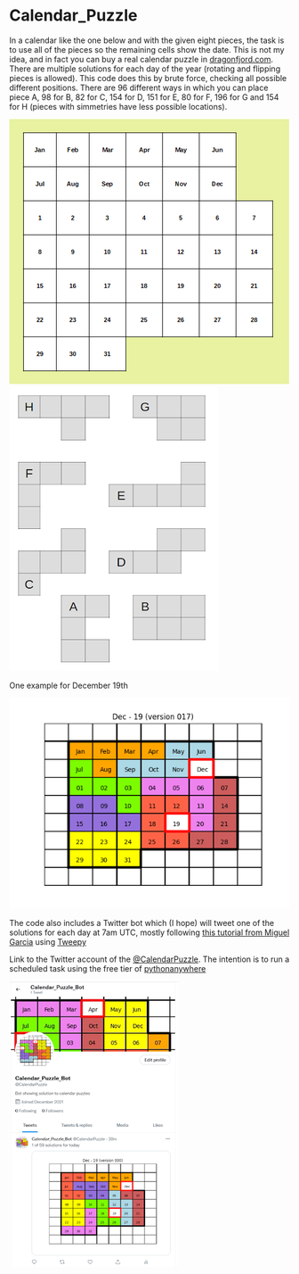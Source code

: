 # Calendar_Puzzle
In a calendar like the one below and with the given eight pieces, the task is to use all of the pieces so the remaining cells show the date. This is not my idea, and in fact you can buy a real calendar puzzle in [dragonfjord.com](https://www.dragonfjord.com). There are multiple solutions for each day of the year (rotating and flipping pieces is allowed). This code does this by brute force, checking all possible different positions. There are 96 different ways in which you can place piece A, 98 for B, 82 for C, 154 for D, 151 for E, 80 for F, 196 for G and 154 for H (pieces with simmetries have less possible locations).

![Calendar grid](https://github.com/jccabrejas/Calendar_Puzzle/blob/71b67f322840a25d493106abc5067c659a00e11c/images/calendar_puzzle.png)
![Pieces](https://github.com/jccabrejas/Calendar_Puzzle/blob/71b67f322840a25d493106abc5067c659a00e11c/images/calendar_puzzle_pieces.png)

One example for December 19th

![Example](https://github.com/jccabrejas/Calendar_Puzzle/blob/de5e0c40a9e1bad7595508b7389190415c65d1aa/images/Dec-19_017.png)

The code also includes a Twitter bot which (I hope) will tweet one of the solutions for each day at 7am UTC, mostly following [this tutorial from Miguel Garcia](https://realpython.com/twitter-bot-python-tweepy/) using [Tweepy](https://github.com/tweepy/tweepy)

Link to the Twitter account of the [@CalendarPuzzle](https://twitter.com/CalendarPuzzle). The intention is to run a scheduled task using the free tier of [pythonanywhere](https://eu.pythonanywhere.com/)

![@CalendarPuzzle Twitter Account](https://github.com/jccabrejas/Calendar_Puzzle/blob/79ffe50d28f2ffc2ee6ffa24a5dfc7328e46e976/images/CalendarPuzzleTwitter.png)
